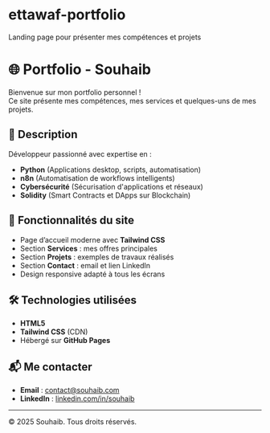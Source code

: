 # ettawaf-portfolio
Landing page pour présenter mes compétences et projets
# 🌐 Portfolio - Souhaib

Bienvenue sur mon portfolio personnel !  
Ce site présente mes compétences, mes services et quelques-uns de mes projets.

## 📜 Description
Développeur passionné avec expertise en :
- **Python** (Applications desktop, scripts, automatisation)
- **n8n** (Automatisation de workflows intelligents)
- **Cybersécurité** (Sécurisation d'applications et réseaux)
- **Solidity** (Smart Contracts et DApps sur Blockchain)

## 🚀 Fonctionnalités du site
- Page d’accueil moderne avec **Tailwind CSS**
- Section **Services** : mes offres principales
- Section **Projets** : exemples de travaux réalisés
- Section **Contact** : email et lien LinkedIn
- Design responsive adapté à tous les écrans

## 🛠️ Technologies utilisées
- **HTML5**
- **Tailwind CSS** (CDN)
- Hébergé sur **GitHub Pages**

## 📬 Me contacter
- **Email** : contact@souhaib.com  
- **LinkedIn** : [linkedin.com/in/souhaib](https://linkedin.com/in/souhaib)

---
© 2025 Souhaib. Tous droits réservés.

